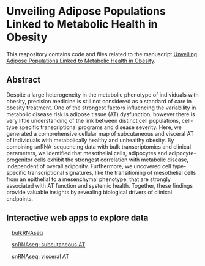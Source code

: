 # Unveiling Adipose Populations Linked to Metabolic Health in Obesity

This respository contains code and files related to the manuscript [Unveiling Adipose Populations Linked to Metabolic Health in Obesity](link).

## Abstract
Despite a large heterogeneity in the metabolic phenotype of individuals with obesity, precision medicine is still not considered as a standard of care in obesity treatment. One of the strongest factors influencing the variability in metabolic disease risk is adipose tissue (AT) dysfunction, however there is very little understanding of the link between distinct cell populations, cell-type specific transcriptional programs and disease severity. Here, we generated a comprehensive cellular map of subcutaneous and visceral AT of individuals with metabolically healthy and unhealthy obesity.  By combining snRNA-sequencing data with bulk transcriptomics and clinical parameters, we identified that mesothelial cells, adipocytes and adipocyte-progenitor cells exhibit the strongest correlation with metabolic disease, independent of overall adiposity. Furthermore, we uncovered cell type-specific transcriptional signatures, like the transitioning of mesothelial cells from an epithelial to a mesenchymal phenotype, that are strongly associated with AT function and systemic health. Together, these findings provide valuable insights by revealing biological drivers of clinical endpoints. 

## Interactive web apps to explore data
&emsp;[bulkRNAseq](https://fgcz-shiny.uzh.ch/tnb_ethz_exploreMHUO) <p>
&emsp;[snRNAseq: subcutaneous AT](https://fgcz-shiny.uzh.ch/tnb_ethz_snMHUO_scAT) <p>
&emsp;[snRNAseq: visceral AT](https://fgcz-shiny.uzh.ch/tnb_ethz_snMHUO_visAT) <p>
